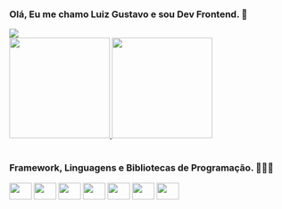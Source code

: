 ### Olá, Eu me chamo Luiz Gustavo e sou Dev Frontend. 👋

<div> 
  <a href="https://www.linkedin.com/in/luiz-vargas/" target="_blank"><img src="https://img.shields.io/badge/LinkedIn-0077B5?style=for-the-badge&logo=linkedin&logoColor=white" target="_blank"></a> 
</div>

<div class="stats">
  <a href="https://github.com/luizgsv">
  <img height="180em" src="https://github-readme-stats.vercel.app/api?username=luizgsv&show_icons=true&theme=tokyonight&include_all_commits=true&count_private=true"/>
  <img height="180em" src="https://github-readme-stats.vercel.app/api/top-langs/?username=luizgsv&layout=compact&langs_count=7&theme=tokyonight"/>
  </a>
</div>


<div class='frameworks'><br> 

### Framework, Linguagens e Bibliotecas de Programação. 👨🏽‍💻​

  <img align="center" width='40' height="30"  src="https://cdn.jsdelivr.net/gh/devicons/devicon/icons/html5/html5-original.svg" />
  <img align="center" width='40' height="30"  src="https://cdn.jsdelivr.net/gh/devicons/devicon/icons/css3/css3-original.svg" />
  <img align="center" width='40' height="30" src="https://cdn.jsdelivr.net/gh/devicons/devicon/icons/sass/sass-original.svg" />
  <img align="center" width='40' height="30" src="https://cdn.jsdelivr.net/gh/devicons/devicon/icons/javascript/javascript-plain.svg" />
  <img align="center" width='40' height="30" src="https://cdn.jsdelivr.net/gh/devicons/devicon/icons/typescript/typescript-original.svg" />
  <img align="center" width='40' height="30" src="https://cdn.jsdelivr.net/gh/devicons/devicon/icons/react/react-original-wordmark.svg" />
  <img align="center" width='40' height="30" src="https://cdn.jsdelivr.net/gh/devicons/devicon/icons/angularjs/angularjs-original.svg" />
</div
